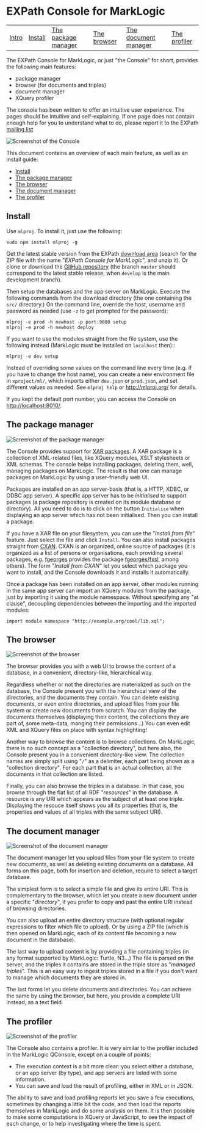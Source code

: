 # EXPath Console for MarkLogic

<table>
<tr>
<td><a href="#expath-console-for-marklogic">Intro</a></td>
<td><a href="#install">Install</a></td>
<td><a href="#the-package-manager">The package manager</a></td>
<td><a href="#the-browser">The browser</a></td>
<td><a href="#the-document-manager">The document manager</a></td>
<td><a href="#the-profiler">The profiler</a></td>
</tr>
</table>

The EXPath Console for MarkLogic, or just "the Console" for short,
provides the following main features:

- package manager
- browser (for documents and triples)
- document manager
- XQuery profiler

The console has been written to offer an intuitive user experience.
The pages should be intuitive and self-explaining.  If one page does
not contain enough help for you to understand what to do, please
report it to the EXPath [mailing list](http://expath.org/lists).

![Screenshot of the Console](doc/screenshot.png)

This document contains an overview of each main feature, as well as an
install guide:

- [Install](#install)
- [The package manager](#the-package-manager)
- [The browser](#the-browser)
- [The document manager](#the-document-manager)
- [The profiler](#the-profiler)

## Install

Use `mlproj`.  To install it, just use the following:

```
sudo npm install mlproj -g
```

Get the latest stable version from the
EXPath [download area](http://expath.org/files) (search for the ZIP
file with the name "*EXPath Console for MarkLogic*", and unzip it).
Or clone or download
the [GitHub repository](https://github.com/fgeorges/expath-ml-console)
(the branch `master` should correspond to the latest stable release,
when `develop` is the main development branch).

Then setup the databases and the app server on MarkLogic.  Execute the
following commands from the download directory (the one containing the
`src/` directory.)  On the command line, override the host, username
and password as needed (use `-z` to get prompted for the password):

```
mlproj -e prod -h newhost -p port:9000 setup
mlproj -e prod -h newhost deploy
```

If you want to use the modules straight from the file system, use the
following instead (MarkLogic must be installed on `localhost` then)::

```
mlproj -e dev setup
```

Instead of overriding some values on the command line every time
(e.g. if you have to change the host name), you can create a new
environment file in `xproject/ml/`, which imports either `dev.json` or
`prod.json`, and set different values as needed.  See `mlproj help` or
http://mlproj.org/ for details.

If you kept the default port number, you can access the Console
on [http://localhost:8010/](http://localhost:8010/).

## The package manager

![Screenshot of the package manager](doc/pkg-manager.png)

The Console provides support for
[XAR packages](http://expath.org/spec/pkg).  A XAR package is a
collection of XML-related files, like XQuery modules, XSLT stylesheets
or XML schemas.  The console helps installing packages, deleting them,
well, managing packages on MarkLogic.  The result is that one can
manage packages on MarkLogic by using a user-friendly web UI.

Packages are installed on an app server-basis (that is, a HTTP, XDBC,
or ODBC app server).  A specific app server has to be *initialised* to
support packages (a package repository is created on its module
database or directory).  All you need to do is to click on the button
`Initialise` when displaying an app server which has not been
initialised.  Then you can install a package.

If you have a XAR file on your filesystem, you can use the "*Install
from file*" feature.  Just select the file and click `Install`.  You
can also install packages straight from [CXAN](http://cxan.org/).
CXAN is an organized, online source of packages (it is organized as a
list of persons or organisations, each providing several packages,
e.g. [fgeorges](http://cxan.org/pkg/fgeorges) provides the package
[fgeorges/fxsl](http://cxan.org/pkg/fgeorges/fxsl), among others).
The form "*Install from CXAN*" let you select which package you want
to install, and the Console downloads it and installs it
automatically.

Once a package has been installed on an app server, other modules
running in the same app server can import an XQuery modules from the
package, just by importing it using the module namespace.  Without
specifying any "at clause", decoupling dependencies between the
importing and the imported modules:

```xquery
import module namespace "http://example.org/cool/lib.xql";
```

## The browser

![Screenshot of the browser](doc/browser.png)

The browser provides you with a web UI to browse the content of a
database, in a convenient, directory-like, hierarchical way.

Regardless whether or not the directories are materialized as such on
the database, the Console present you with the hierarchical view of
the directories, and the documents they contain.  You can delete
existing documents, or even entire directories, and upload files from
your file system or create new documents from scratch.  You can
display the documents themselves (displaying their content, the
collections they are part of, some meta-data, manging their
permissions...)  You can even edit XML and XQuery files on place with
syntax highlighting!

Another way to browse the content is to browse collections.  On
MarkLogic, there is no such concept as a "collection directory", but
here also, the Console present you in a convenient directory-like
view.  The collection names are simply split using "`/`" as a
delimiter, each part being shown as a "collection directory".  For
each part that is an actual collection, all the documents in that
collection are listed.

Finally, you can also browse the triples in a database.  In that case,
you browse through the flat list of all RDF "*resources*" in the
database.  A resource is any URI which appears as the subject of at
least one triple.  Displaying the resouce itself shows you all its
properties (that is, the properties and values of all triples with the
same subject URI).

## The document manager

![Screenshot of the document manager](doc/doc-manager.png)

The document manager let you upload files from your file system to
create new documents, as well as deleting existing documents on a
database.  All forms on this page, both for insertion and deletion,
require to select a target database.

The simplest form is to select a simple file and give its entire URI.
This is complementary to the browser, which let you create a new
document under a specific "*directory*", if you prefer to copy and
past the entire URI instead of browsing directories.

You can also upload an entire directory structure (with optional
regular expressions to filter which file to upload).  Or by using a
ZIP file (which is then opened on MarkLogic, each of its content file
becoming a new document in the database).

The last way to upload content is by providing a file containing
triples (in any format supported by MarkLogic: Turtle, N3...)  The
file is parsed on the server, and the triples it contains are stored
in the triple store as "*managed triples*".  This is an easy way to
ingest triples stored in a file if you don't want to manage which
documents they are stored in.

The last forms let you delete documents and directories.  You can
achieve the same by using the browser, but here, you provide a
complete URI instead, as a text field.

## The profiler

![Screenshot of the profiler](doc/profiler.png)

The Console also contains a profiler.  It is very similar to the
profiler included in the MarkLogic QConsole, except on a couple of
points:

- The execution context is a bit more clear: you select either a
  database, or an app server (by type), and app servers are listed
  with some information.
- You can save and load the result of profiling, either in XML or in
  JSON.

The ability to save and load profiling reports let you save a few
executions, sometimes by changing a little bit the code, and then load
the reports themselves in MarkLogic and do some analysis on them.  It
is then possible to make some computations in XQuery or JavaScript, to
see the impact of each change, or to help investigating where the time
is spent.
